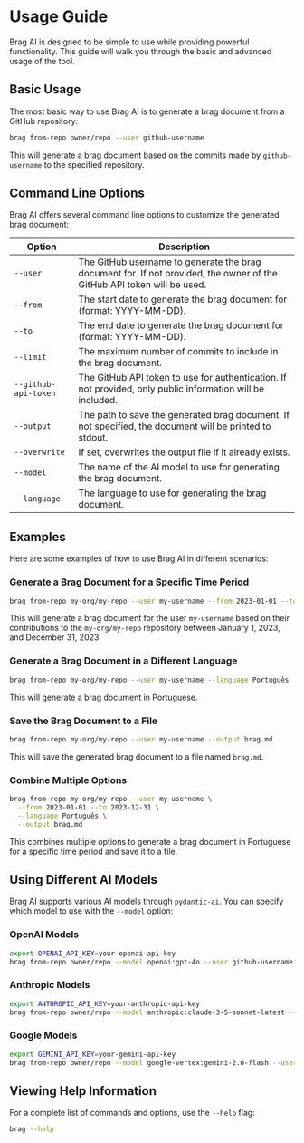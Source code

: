 # Usage Guide

Brag AI is designed to be simple to use while providing powerful functionality. This guide will walk you through the basic and advanced usage of the tool.

## Basic Usage

The most basic way to use Brag AI is to generate a brag document from a GitHub repository:

```bash
brag from-repo owner/repo --user github-username
```

This will generate a brag document based on the commits made by `github-username` to the specified repository.

## Command Line Options

Brag AI offers several command line options to customize the generated brag document:

| Option               | Description                                                                                                             |
| -------------------- | ----------------------------------------------------------------------------------------------------------------------- |
| `--user`             | The GitHub username to generate the brag document for. If not provided, the owner of the GitHub API token will be used. |
| `--from`             | The start date to generate the brag document for (format: YYYY-MM-DD).                                                  |
| `--to`               | The end date to generate the brag document for (format: YYYY-MM-DD).                                                    |
| `--limit`            | The maximum number of commits to include in the brag document.                                                          |
| `--github-api-token` | The GitHub API token to use for authentication. If not provided, only public information will be included.              |
| `--output`           | The path to save the generated brag document. If not specified, the document will be printed to stdout.                 |
| `--overwrite`        | If set, overwrites the output file if it already exists.                                                                |
| `--model`            | The name of the AI model to use for generating the brag document.                                                       |
| `--language`         | The language to use for generating the brag document.                                                                   |

## Examples

Here are some examples of how to use Brag AI in different scenarios:

### Generate a Brag Document for a Specific Time Period

```bash
brag from-repo my-org/my-repo --user my-username --from 2023-01-01 --to 2023-12-31
```

This will generate a brag document for the user `my-username` based on their contributions to the `my-org/my-repo` repository between January 1, 2023, and December 31, 2023.

### Generate a Brag Document in a Different Language

```bash
brag from-repo my-org/my-repo --user my-username --language Português
```

This will generate a brag document in Portuguese.

### Save the Brag Document to a File

```bash
brag from-repo my-org/my-repo --user my-username --output brag.md
```

This will save the generated brag document to a file named `brag.md`.

### Combine Multiple Options

```bash
brag from-repo my-org/my-repo --user my-username \
  --from 2023-01-01 --to 2023-12-31 \
  --language Português \
  --output brag.md
```

This combines multiple options to generate a brag document in Portuguese for a specific time period and save it to a file.

## Using Different AI Models

Brag AI supports various AI models through `pydantic-ai`. You can specify which model to use with the `--model` option:

### OpenAI Models

```bash
export OPENAI_API_KEY=your-openai-api-key
brag from-repo owner/repo --model openai:gpt-4o --user github-username
```

### Anthropic Models

```bash
export ANTHROPIC_API_KEY=your-anthropic-api-key
brag from-repo owner/repo --model anthropic:claude-3-5-sonnet-latest --user github-username
```

### Google Models

```bash
export GEMINI_API_KEY=your-gemini-api-key
brag from-repo owner/repo --model google-vertex:gemini-2.0-flash --user github-username
```

## Viewing Help Information

For a complete list of commands and options, use the `--help` flag:

```bash
brag --help
```
